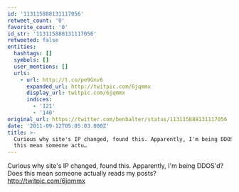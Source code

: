 ```yaml
---
id: '113115888131117056'
retweet_count: '0'
favorite_count: '0'
id_str: '113115888131117056'
retweeted: false
entities:
  hashtags: []
  symbols: []
  user_mentions: []
  urls:
    - url: http://t.co/pe9Gnv6
      expanded_url: http://twitpic.com/6jqmmx
      display_url: twitpic.com/6jqmmx
      indices:
        - '121'
        - '140'
original_url: https://twitter.com/benbalter/status/113115888131117056
date: '2011-09-12T05:05:03.000Z'
title: >-
  Curious why site's IP changed, found this. Apparently, I'm being DDOS'd? Does
  this mean someone actu…
---
```


Curious why site's IP changed, found this. Apparently, I'm being DDOS'd? Does this mean someone actually reads my posts? http://twitpic.com/6jqmmx